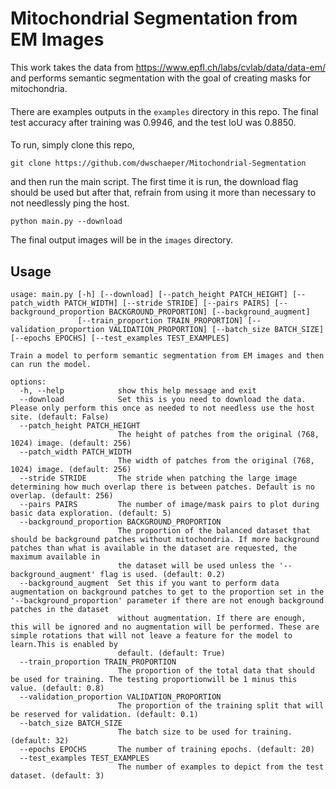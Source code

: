 # Mitochondrial Segmentation from EM Images
This work takes the data from https://www.epfl.ch/labs/cvlab/data/data-em/ 
and performs semantic segmentation with the goal of creating masks for mitochondria.

####
There are examples outputs in the ```examples``` directory in this repo. The final test
accuracy after training was 0.9946, and the test IoU was 0.8850.

####
To run, simply clone this repo,
```commandline
git clone https://github.com/dwschaeper/Mitochondrial-Segmentation
```
and then run the main script. The first time it is run, the download flag should be used
but after that, refrain from using it more than necessary to not needlessly ping the host.
```commandline
python main.py --download
```
The final output images will be in the ```images``` directory.

## Usage
```commandline
usage: main.py [-h] [--download] [--patch_height PATCH_HEIGHT] [--patch_width PATCH_WIDTH] [--stride STRIDE] [--pairs PAIRS] [--background_proportion BACKGROUND_PROPORTION] [--background_augment]
               [--train_proportion TRAIN_PROPORTION] [--validation_proportion VALIDATION_PROPORTION] [--batch_size BATCH_SIZE] [--epochs EPOCHS] [--test_examples TEST_EXAMPLES]

Train a model to perform semantic segmentation from EM images and then can run the model.

options:
  -h, --help            show this help message and exit
  --download            Set this is you need to download the data. Please only perform this once as needed to not needless use the host site. (default: False)
  --patch_height PATCH_HEIGHT
                        The height of patches from the original (768, 1024) image. (default: 256)
  --patch_width PATCH_WIDTH
                        The width of patches from the original (768, 1024) image. (default: 256)
  --stride STRIDE       The stride when patching the large image determining how much overlap there is between patches. Default is no overlap. (default: 256)
  --pairs PAIRS         The number of image/mask pairs to plot during basic data exploration. (default: 5)
  --background_proportion BACKGROUND_PROPORTION
                        The proportion of the balanced dataset that should be background patches without mitochondria. If more background patches than what is available in the dataset are requested, the maximum available in     
                        the dataset will be used unless the '--background_augment' flag is used. (default: 0.2)
  --background_augment  Set this if you want to perform data augmentation on background patches to get to the proportion set in the '--background_proportion' parameter if there are not enough background patches in the dataset   
                        without augmentation. If there are enough, this will be ignored and no augmentation will be performed. These are simple rotations that will not leave a feature for the model to learn.This is enabled by   
                        default. (default: True)
  --train_proportion TRAIN_PROPORTION
                        The proportion of the total data that should be used for training. The testing proportionwill be 1 minus this value. (default: 0.8)
  --validation_proportion VALIDATION_PROPORTION
                        The proportion of the training split that will be reserved for validation. (default: 0.1)
  --batch_size BATCH_SIZE
                        The batch size to be used for training. (default: 32)
  --epochs EPOCHS       The number of training epochs. (default: 20)
  --test_examples TEST_EXAMPLES
                        The number of examples to depict from the test dataset. (default: 3)
```